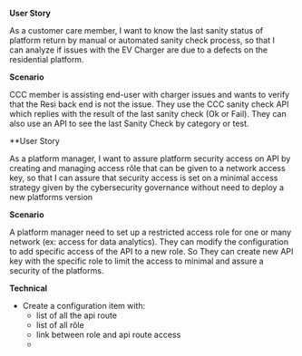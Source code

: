 

**User Story**

As a customer care member, I want to know the last sanity status of platform return by manual or automated sanity check process, so that I can analyze if issues with the EV Charger are due to a defects on the residential platform.

  

**Scenario**

CCC member is assisting end-user with charger issues and wants to verify that the Resi back end is not the issue. They use the CCC sanity check API which replies with the result of the last sanity check (Ok or Fail). They can also use an API to see the last Sanity Check by category or test.

**User Story 

As a platform manager, I want to assure platform security access on API by creating and managing access rôle that can be given to a network access key, so that I can assure that security access is set on a minimal access strategy given by the cybersecurity governance without need to deploy a new platforms version


**Scenario**

A platform manager need to set up a restricted access role for one or many network (ex: access for data analytics). They can modify the configuration to add specific access of the API to a new role. So They can create new API key with the specific role to limit the access to minimal and assure a security of the platforms.   

**Technical**
- Create a configuration item with:
	- list of all the api route
	- list of all rôle 
	- link between role and api route access
	- 